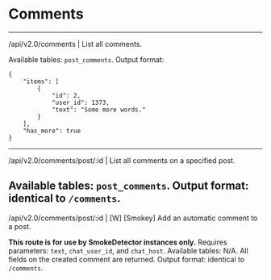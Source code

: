 # Comments

---
/api/v2.0/comments | List all comments.

Available tables: `post_comments`.
Output format:

    {
        "items": [
            {
                "id": 2,
                "user_id": 1373,
                "text": "Some more words."
            }
        ],
        "has_more": true
    }
---
/api/v2.0/comments/post/:id | List all comments on a specified post.

Available tables: `post_comments`.
Output format: identical to `/comments`.
---
/api/v2.0/comments/post/:id | [W] [Smokey] Add an automatic comment to a post.

**This route is for use by SmokeDetector instances only.**
Requires parameters: `text`, `chat_user_id`, and `chat_host`.
Available tables: N/A. All fields on the created comment are returned.
Output format: identical to `/comments`.